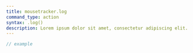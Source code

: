 ```yaml
---
title: mousetracker.log
command_type: action
syntax: .log()
description: Lorem ipsum dolor sit amet, consectetur adipiscing elit.
---
```


```javascript
// example
```